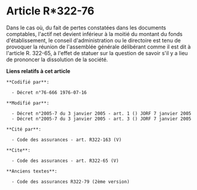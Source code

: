 # Article R*322-76

Dans le cas où, du fait de pertes constatées dans les documents comptables, l'actif net devient inférieur à la moitié du
montant du fonds d'établissement, le conseil d'administration ou le directoire est tenu de provoquer la réunion de
l'assemblée générale délibérant comme il est dit à l'article R. 322-65, à l'effet de statuer sur la question de savoir s'il y
a lieu de prononcer la dissolution de la société.

**Liens relatifs à cet article**

	**Codifié par**:

	  - Décret n°76-666 1976-07-16

	**Modifié par**:

	  - Décret n°2005-7 du 3 janvier 2005 - art. 1 () JORF 7 janvier 2005
	  - Décret n°2005-7 du 3 janvier 2005 - art. 3 () JORF 7 janvier 2005

	**Cité par**:

	  - Code des assurances - art. R322-163 (V)

	**Cite**:

	  - Code des assurances - art. R322-65 (V)

	**Anciens textes**:

	  - Code des assurances R322-79 (2ème version)
